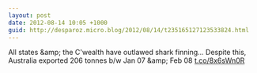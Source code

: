 ```yaml
---
layout: post
date: 2012-08-14 10:05 +1000
guid: http://desparoz.micro.blog/2012/08/14/t235165127123533824.html
---
```

All states &amp;amp; the C'wealth have outlawed shark finning… Despite this, Australia exported 206 tonnes b/w Jan 07 &amp;amp; Feb 08 [t.co/8x6sWn0R](http://t.co/8x6sWn0R)
